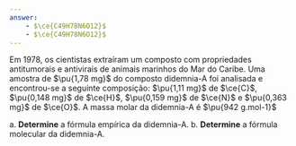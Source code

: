 ```yaml
---
answer:
    - $\ce{C49H78N6O12}$
    - $\ce{C49H78N6O12}$
---
```


Em 1978, os cientistas extraíram um composto com propriedades antitumorais e antivirais de animais marinhos do Mar do Caribe. Uma amostra de $\pu{1,78 mg}$ do composto didemnia-A foi analisada e encontrou-se a seguinte composição: $\pu{1,11 mg}$ de $\ce{C}$, $\pu{0,148 mg}$ de $\ce{H}$, $\pu{0,159 mg}$ de $\ce{N}$ e $\pu{0,363 mg}$ de $\ce{O}$. A massa molar da didemnia-A é $\pu{942 g.mol-1}$

a. **Determine** a fórmula empírica da didemnia-A.
b. **Determine** a fórmula molecular da didemnia-A.
